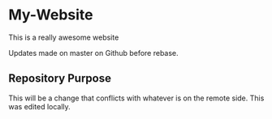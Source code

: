 # My-Website

This is a really awesome website

Updates made on master on Github before rebase.

## Repository Purpose

This will be a change that conflicts
with whatever is on the remote side.
This was edited locally.